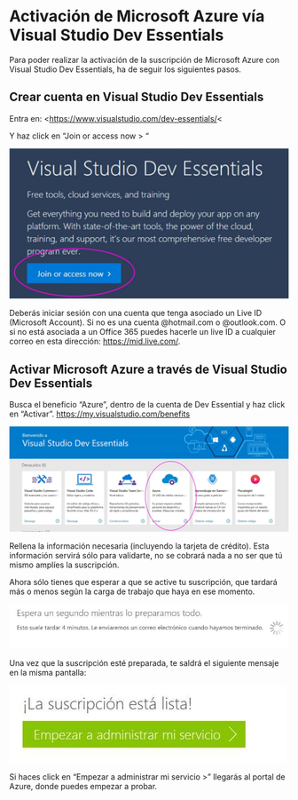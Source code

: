 Activación de Microsoft Azure vía Visual Studio Dev Essentials
===============================

Para poder realizar la activación de la suscripción de Microsoft Azure con Visual Studio Dev Essentials, ha
de seguir los siguientes pasos.

## Crear cuenta en Visual Studio Dev Essentials

Entra en: <https://www.visualstudio.com/dev-essentials/<

Y haz click en “Join or access now \> “

![](media/picture1.jpg)

Deberás iniciar sesión con una cuenta que tenga asociado un Live ID (Microsoft Account). Si no es una cuenta \@hotmail.com o \@outlook.com. O si no está asociada a un Office 365 puedes hacerle un live ID a cualquier correo en esta dirección: <https://mid.live.com/>.

## Activar Microsoft Azure a través de  Visual Studio Dev Essentials

Busca el beneficio “Azure”, dentro de la cuenta de Dev Essential y haz click en “Activar”. <https://my.visualstudio.com/benefits>

![](media/3c4dbc55f34130f9957b0bb9f3075786.jpg)

Rellena la información necesaria (incluyendo la tarjeta de crédito). Esta información servirá sólo para validarte, no se cobrará nada a no ser que tú mismo amplíes la suscripción.

Ahora sólo tienes que esperar a que se active tu suscripción, que tardará más o menos según la carga de trabajo que haya en ese momento.

![](media/4e343b2bd4a220924e27d902556380e8.jpg)

Una vez que la suscripción esté preparada, te saldrá el siguiente mensaje en la misma pantalla:

![](media/9ad4e8c055f8e41b1a3d429307dd6764.jpg)

Si haces click en “Empezar a administrar mi servicio \>” llegarás al portal de Azure, donde puedes empezar a probar.
